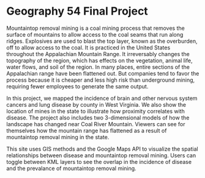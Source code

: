 # Geography 54 Final Project
Mountaintop removal mining is a coal mining process that removes the surface of mountains to allow access to the coal seams that run along ridges. Explosives are used to blast the top layer, known as the overburden, off to allow access to the coal. It is practiced in the United States throughout the Appalachian Mountain Range. It irreversably changes the topography of the region, which has effects on the vegetation, animal life, water flows, and soil of the region. In many places, entire sections of the Appalachian range have been flattened out. But companies tend to favor the process because it is cheaper and less high risk than underground mining, requiring fewer employees to generate the same output.

In this project, we mapped the incidence of brain and other nervous system cancers and lung disease by county in West Virginia. We also show the location of mines in the state to illustrate how proximity correlates with disease. The project also includes two 3-dimensional models of how the landscape has changed near Coal River Mountain. Viewers can see for themselves how the mountain range has flattened as a result of mountaintop removal mining in the state.

This site uses GIS methods and the Google Maps API to visualize the spatial relationships between disease and mountaintop removal mining. Users can toggle between KML layers to see the overlap in the incidence of disease and the prevalance of mountaintop removal mining. 
